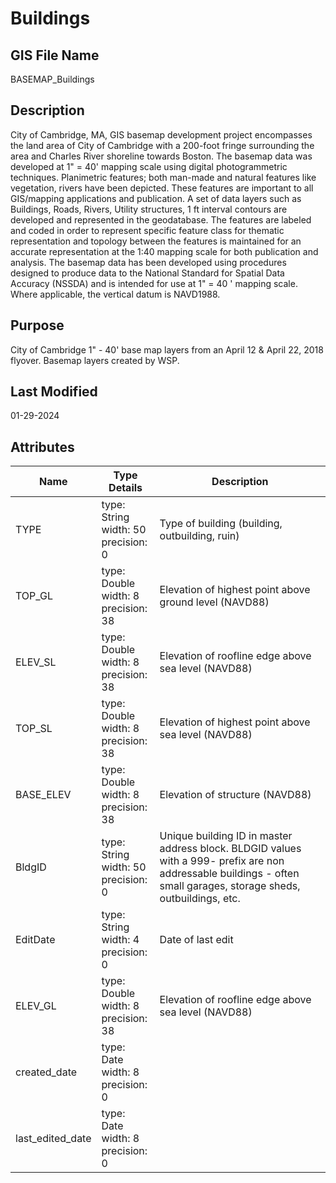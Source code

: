 # Buildings
## GIS File Name
BASEMAP_Buildings
## Description
<DIV STYLE="text-align:Left;"><DIV><DIV><P><SPAN>City of Cambridge, MA, GIS basemap development project encompasses the land area of City of Cambridge with a 200-foot fringe surrounding the area and Charles River shoreline towards Boston. The basemap data was developed at 1" = 40' mapping scale using digital photogrammetric techniques. Planimetric features; both man-made and natural features like vegetation, rivers have been depicted. These features are important to all GIS/mapping applications and publication. A set of data layers such as Buildings, Roads, Rivers, Utility structures, 1 ft interval contours are developed and represented in the geodatabase. The features are labeled and coded in order to represent specific feature class for thematic representation and topology between the features is maintained for an accurate representation at the 1:40 mapping scale for both publication and analysis. The basemap data has been developed using procedures designed to produce data to the National Standard for Spatial Data Accuracy (NSSDA) and is intended for use at 1" = 40 ' mapping scale. Where applicable, the vertical datum is NAVD1988.</SPAN></P></DIV></DIV></DIV>

## Purpose
City of Cambridge 1" - 40' base map layers from an April 12 & April 22, 2018 flyover. Basemap layers created by WSP.
## Last Modified
01-29-2024
## Attributes
|Name|Type Details|Description|
|----|------------|-----------|
|TYPE|type: String<br/>width: 50<br/>precision: 0|Type of building (building, outbuilding, ruin)|
|TOP_GL|type: Double<br/>width: 8<br/>precision: 38|Elevation of highest point above ground level (NAVD88)|
|ELEV_SL|type: Double<br/>width: 8<br/>precision: 38|Elevation of roofline edge above sea level (NAVD88)|
|TOP_SL|type: Double<br/>width: 8<br/>precision: 38|Elevation of highest point above sea level (NAVD88)|
|BASE_ELEV|type: Double<br/>width: 8<br/>precision: 38|Elevation of structure (NAVD88)|
|BldgID|type: String<br/>width: 50<br/>precision: 0|Unique building ID in master address block. BLDGID values with a 999- prefix are non addressable buildings - often small garages, storage sheds, outbuildings, etc.|
|EditDate|type: String<br/>width: 4<br/>precision: 0|Date of last edit|
|ELEV_GL|type: Double<br/>width: 8<br/>precision: 38|Elevation of roofline edge above sea level (NAVD88)|
|created_date|type: Date<br/>width: 8<br/>precision: 0||
|last_edited_date|type: Date<br/>width: 8<br/>precision: 0||
